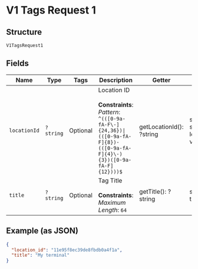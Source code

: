
# V1 Tags Request 1

## Structure

`V1TagsRequest1`

## Fields

| Name | Type | Tags | Description | Getter | Setter |
|  --- | --- | --- | --- | --- | --- |
| `locationId` | `?string` | Optional | Location ID<br><br>**Constraints**: *Pattern*: `^(([0-9a-fA-F\-]{24,36})\|(([0-9a-fA-F]{8})-(([0-9a-fA-F]{4}\-){3})([0-9a-fA-F]{12})))$` | getLocationId(): ?string | setLocationId(?string locationId): void |
| `title` | `?string` | Optional | Tag Title<br><br>**Constraints**: *Maximum Length*: `64` | getTitle(): ?string | setTitle(?string title): void |

## Example (as JSON)

```json
{
  "location_id": "11e95f8ec39de8fbdb0a4f1a",
  "title": "My terminal"
}
```


